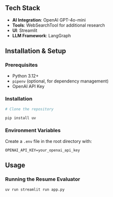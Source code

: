 ## Tech Stack

- **AI Integration**: OpenAI GPT-4o-mini
- **Tools**: WebSearchTool for additional research
- **UI**: Streamlit
- **LLM Framework**: LangGraph

## Installation & Setup

### Prerequisites

- Python 3.12+
- `pipenv` (optional, for dependency management)
- OpenAI API Key

### Installation

```sh
# Clone the repository

pip install uv

```

### Environment Variables

Create a `.env` file in the root directory with:

```
OPENAI_API_KEY=your_openai_api_key
```

## Usage

### Running the Resume Evaluator

```sh
uv run streamlit run app.py
```
